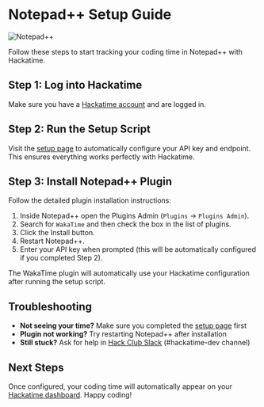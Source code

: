 # Notepad++ Setup Guide

![Notepad++](/images/editor-icons/notepad++-128.png)

Follow these steps to start tracking your coding time in Notepad++ with Hackatime.

## Step 1: Log into Hackatime

Make sure you have a [Hackatime account](https://hackatime.hackclub.com) and are logged in.

## Step 2: Run the Setup Script

Visit the [setup page](https://hackatime.hackclub.com/my/wakatime_setup) to automatically configure your API key and endpoint. This ensures everything works perfectly with Hackatime.

## Step 3: Install Notepad++ Plugin

Follow the detailed plugin installation instructions:

1. Inside Notepad++ open the Plugins Admin (`Plugins` → `Plugins Admin`).
2. Search for `WakaTime` and then check the box in the list of plugins.
3. Click the Install button.
4. Restart Notepad++.
5. Enter your API key when prompted (this will be automatically configured if you completed Step 2).

The WakaTime plugin will automatically use your Hackatime configuration after running the setup script.

## Troubleshooting

- **Not seeing your time?** Make sure you completed the [setup page](https://hackatime.hackclub.com/my/wakatime_setup) first
- **Plugin not working?** Try restarting Notepad++ after installation
- **Still stuck?** Ask for help in [Hack Club Slack](https://hackclub.slack.com) (#hackatime-dev channel)

## Next Steps

Once configured, your coding time will automatically appear on your [Hackatime dashboard](https://hackatime.hackclub.com). Happy coding!
